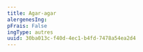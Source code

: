 ```yaml
---
title: Agar-agar
alergenesIng:
pFrais: False
ingType: autres
uuid: 30ba013c-f40d-4ec1-b4fd-7478a54ea2d4
---
```

